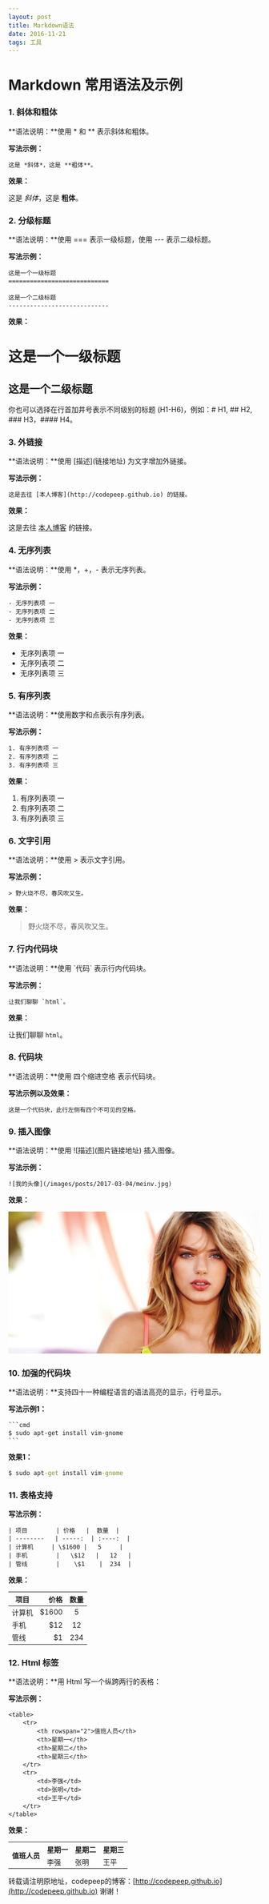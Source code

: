```yaml
---
layout: post
title: Markdown语法
date: 2016-11-21 
tags: 工具    
---
```



# Markdown 常用语法及示例

### 1. 斜体和粗体

**语法说明：**使用 * 和 ** 表示斜体和粗体。

**写法示例：**

    这是 *斜体*，这是 **粗体**。

**效果：**

这是 *斜体*，这是 **粗体**。

### 2. 分级标题

**语法说明：**使用 === 表示一级标题，使用 --- 表示二级标题。

**写法示例：**

    这是一个一级标题
    ============================

    这是一个二级标题
    ----------------------------

**效果：**

这是一个一级标题
============================

这是一个二级标题
----------------------------


你也可以选择在行首加井号表示不同级别的标题 (H1-H6)，例如：# H1, ## H2, ### H3，#### H4。

### 3. 外链接

**语法说明：**使用 \[描述](链接地址) 为文字增加外链接。

**写法示例：**

    这是去往 [本人博客](http://codepeep.github.io) 的链接。

**效果：**

这是去往 [本人博客](http://codepeep.github.io) 的链接。

### 4. 无序列表

**语法说明：**使用 *，+，- 表示无序列表。

**写法示例：**

    - 无序列表项 一
    - 无序列表项 二
    - 无序列表项 三

**效果：**

- 无序列表项 一
- 无序列表项 二
- 无序列表项 三

### 5. 有序列表

**语法说明：**使用数字和点表示有序列表。

**写法示例：**

    1. 有序列表项 一
    2. 有序列表项 二
    3. 有序列表项 三

**效果：**

1. 有序列表项 一
2. 有序列表项 二
3. 有序列表项 三

### 6. 文字引用

**语法说明：**使用 > 表示文字引用。

**写法示例：**

    > 野火烧不尽，春风吹又生。

**效果：**

> 野火烧不尽，春风吹又生。

### 7. 行内代码块

**语法说明：**使用 \`代码` 表示行内代码块。

**写法示例：**

    让我们聊聊 `html`。

**效果：**

让我们聊聊 `html`。

### 8. 代码块

**语法说明：**使用 四个缩进空格 表示代码块。

**写法示例以及效果：**

    这是一个代码块，此行左侧有四个不可见的空格。


### 9. 插入图像

**语法说明：**使用 \!\[描述](图片链接地址) 插入图像。

**写法示例：**

    ![我的头像](/images/posts/2017-03-04/meinv.jpg)

**效果：**

![我的头像](/images/posts/2017-03-04/meinv.jpg)

### 10. 加强的代码块

**语法说明：**支持四十一种编程语言的语法高亮的显示，行号显示。

**写法示例1：**

    ```cmd
    $ sudo apt-get install vim-gnome
    ```

**效果1：**

```cmd
$ sudo apt-get install vim-gnome
```

### 11. 表格支持

**写法示例：**

    | 项目        | 价格   |  数量  |
    | --------   | -----:  | :----:  |
    | 计算机     | \$1600 |   5     |
    | 手机        |   \$12   |   12   |
    | 管线        |    \$1    |  234  |

**效果：**

| 项目        | 价格   |  数量  |
| --------   | -----:  | :----:  |
| 计算机     | \$1600 |   5     |
| 手机        |   \$12   |   12   |
| 管线        |    \$1    |  234  |

### 12. Html 标签

**语法说明：**用 Html 写一个纵跨两行的表格：

**写法示例：**

    <table>
        <tr>
            <th rowspan="2">值班人员</th>
            <th>星期一</th>
            <th>星期二</th>
            <th>星期三</th>
        </tr>
        <tr>
            <td>李强</td>
            <td>张明</td>
            <td>王平</td>
        </tr>
    </table>

**效果：**

<table>
    <tr>
        <th rowspan="2">值班人员</th>
        <th>星期一</th>
        <th>星期二</th>
        <th>星期三</th>
    </tr>
    <tr>
        <td>李强</td>
        <td>张明</td>
        <td>王平</td>
    </tr>
</table>


转载请注明原地址，codepeep的博客：[http://codepeep.github.io](http://codepeep.github.io) 谢谢！                   

